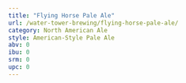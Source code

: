 ```yaml
---
title: "Flying Horse Pale Ale"
url: /water-tower-brewing/flying-horse-pale-ale/
category: North American Ale
style: American-Style Pale Ale
abv: 0
ibu: 0
srm: 0
upc: 0
---
```


